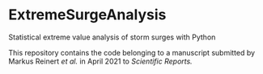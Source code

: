 # ExtremeSurgeAnalysis
Statistical extreme value analysis of storm surges with Python

This repository contains the code belonging to a manuscript submitted by
Markus Reinert *et al.* in April 2021 to *Scientific Reports.*
